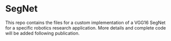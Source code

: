 # SegNet
This repo contains the files for a custom implementation of a VGG16 SegNet for a specific robotics research application.
More details and complete code will be added following publication.
